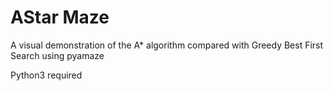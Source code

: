 # AStar Maze
A visual demonstration of the A* algorithm compared with Greedy Best First Search using pyamaze 

Python3 required 
